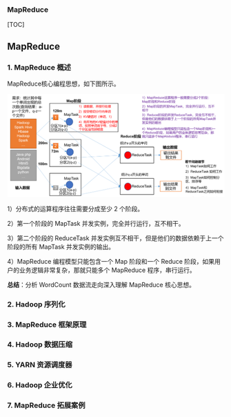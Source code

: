 

### MapReduce

[TOC]

## MapReduce



### 1. MapReduce 概述

MapReduce核心编程思想，如下图所示。

![1574776906522](assets/1574776906522.png)

1）分布式的运算程序往往需要分成至少 2 个阶段。

2）第一个阶段的 MapTask 并发实例，完全并行运行，互不相干。

3）第二个阶段的 ReduceTask 并发实例互不相干，但是他们的数据依赖于上一个阶段的所有 MapTask 并发实例的输出。

4）MapReduce 编程模型只能包含一个 Map 阶段和一个 Reduce 阶段，如果用户的业务逻辑非常复杂，那就只能多个 MapReduce 程序，串行运行。

**总结**：分析 WordCount 数据流走向深入理解 MapReduce 核心思想。







### 2. Hadoop 序列化







### 3. MapReduce 框架原理









### 4. Hadoop 数据压缩







### 5. YARN 资源调度器





### 6. Hadoop 企业优化







### 7. MapReduce 拓展案例










































